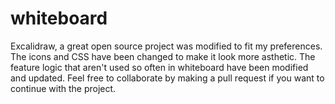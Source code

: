 # whiteboard
Excalidraw, a great open source project was modified to fit my preferences.
The icons and CSS have been changed to make it look more asthetic.
The feature logic that aren't used so often in whiteboard have been modified and updated.
Feel free to collaborate by making a pull request if you want to continue with the project.
